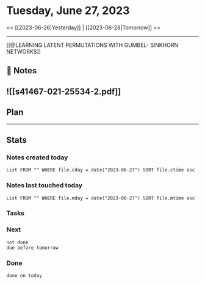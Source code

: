 


# Tuesday, June 27, 2023

<< [[2023-06-26|Yesterday]] | [[2023-06-28|Tomorrow]] >>

---
[[@LEARNING LATENT PERMUTATIONS WITH GUMBEL- SINKHORN NETWORKS]]

## 📝 Notes

![[s41467-021-25534-2.pdf]]
---

## Plan


---
## Stats
### Notes created today
```dataview
List FROM "" WHERE file.cday = date("2023-06-27") SORT file.ctime asc
```

### Notes last touched today
```dataview
List FROM "" WHERE file.mday = date("2023-06-27") SORT file.mtime asc
```



### Tasks

### Next

```tasks
not done 
due before tomorrow
```

### Done

```tasks
done on today
```
